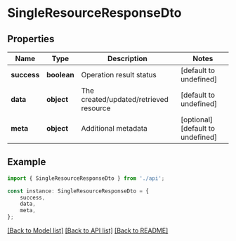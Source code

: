 # SingleResourceResponseDto


## Properties

Name | Type | Description | Notes
------------ | ------------- | ------------- | -------------
**success** | **boolean** | Operation result status | [default to undefined]
**data** | **object** | The created/updated/retrieved resource | [default to undefined]
**meta** | **object** | Additional metadata | [optional] [default to undefined]

## Example

```typescript
import { SingleResourceResponseDto } from './api';

const instance: SingleResourceResponseDto = {
    success,
    data,
    meta,
};
```

[[Back to Model list]](../README.md#documentation-for-models) [[Back to API list]](../README.md#documentation-for-api-endpoints) [[Back to README]](../README.md)

